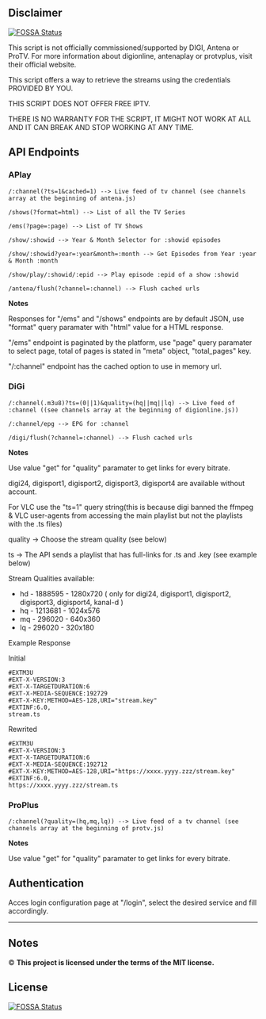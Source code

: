 ## Disclaimer
[![FOSSA Status](https://app.fossa.com/api/projects/git%2Bgithub.com%2Fredmusicxd%2Fiptv_ro.svg?type=shield)](https://app.fossa.com/projects/git%2Bgithub.com%2Fredmusicxd%2Fiptv_ro?ref=badge_shield)

This script is not officially commissioned/supported by DIGI, Antena or ProTV. 
For more information about digionline, antenaplay or protvplus, visit their official website.

This script offers a way to retrieve the streams using the credentials PROVIDED BY YOU.

THIS SCRIPT DOES NOT OFFER FREE IPTV.

THERE IS NO WARRANTY FOR THE SCRIPT, IT MIGHT NOT WORK AT ALL AND IT CAN BREAK AND STOP WORKING AT ANY TIME.

## API Endpoints
### **APlay**

```
/:channel(?ts=1&cached=1) --> Live feed of tv channel (see channels array at the beginning of antena.js)

/shows(?format=html) --> List of all the TV Series

/ems(?page=:page) --> List of TV Shows

/show/:showid --> Year & Month Selector for :showid episodes

/show/:showid?year=:year&month=:month --> Get Episodes from Year :year & Month :month

/show/play/:showid/:epid --> Play episode :epid of a show :showid

/antena/flush(?channel=:channel) --> Flush cached urls

```

**Notes** 

Responses for "/ems" and "/shows" endpoints are by default JSON, use "format" query paramater with "html" value for a HTML response.

"/ems" endpoint is paginated by the platform, use "page" query paramater to select page, total of pages is stated in "meta" object, "total_pages" key.

"/:channel" endpoint has the cached option to use in memory url.

### **DiGi**
```
/:channel(.m3u8)?ts=(0||1)&quality=(hq||mq||lq) --> Live feed of :channel ((see channels array at the beginning of digionline.js))

/:channel/epg --> EPG for :channel

/digi/flush(?channel=:channel) --> Flush cached urls
```
**Notes** 

Use value "get" for "quality" paramater to get links for every bitrate.

digi24, digisport1, digisport2, digisport3, digisport4 are available without account.

For VLC use the "ts=1" query string(this is because digi banned the ffmpeg & VLC user-agents from accessing the main playlist but not the playlists with the .ts files)

quality -> Choose the stream quality (see below)

ts -> The API sends a playlist that has full-links for .ts and .key (see example below)

Stream Qualities available:
- hd - 1888595 - 1280x720 ( only for digi24, digisport1, digisport2, digisport3, digisport4, kanal-d )
- hq - 1213681 - 1024x576
- mq - 296020 - 640x360
- lq - 296020 - 320x180

Example Response

Initial
```
#EXTM3U
#EXT-X-VERSION:3
#EXT-X-TARGETDURATION:6
#EXT-X-MEDIA-SEQUENCE:192729
#EXT-X-KEY:METHOD=AES-128,URI="stream.key"
#EXTINF:6.0,
stream.ts
```

Rewrited
```
#EXTM3U 
#EXT-X-VERSION:3 
#EXT-X-TARGETDURATION:6
#EXT-X-MEDIA-SEQUENCE:192712
#EXT-X-KEY:METHOD=AES-128,URI="https://xxxx.yyyy.zzz/stream.key"
#EXTINF:6.0,
https://xxxx.yyyy.zzz/stream.ts
```
### **ProPlus**
```
/:channel(?quality=(hq,mq,lq)) --> Live feed of a tv channel (see channels array at the beginning of protv.js)
```

**Notes**

Use value "get" for "quality" paramater to get links for every bitrate.

## Authentication

Acces login configuration page at "/login", select the desired service and fill accordingly.

------------------------------------

## Notes


&copy; **This project is licensed under the terms of the MIT license.**


## License
[![FOSSA Status](https://app.fossa.com/api/projects/git%2Bgithub.com%2Fredmusicxd%2Fiptv_ro.svg?type=large)](https://app.fossa.com/projects/git%2Bgithub.com%2Fredmusicxd%2Fiptv_ro?ref=badge_large)